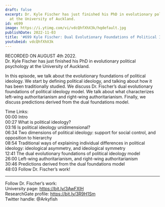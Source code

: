 ```yaml
---
draft: false
excerpt: Dr. Kyle Fischer has just finished his PhD in evolutionary political psychology
  at the University of Auckland.
id: e699
image: https://i.ytimg.com/vi/vdcQhfXhX3k/hqdefault.jpg
publishDate: 2022-11-03
title: '#699 Kyle Fischer: Dual Evolutionary Foundations of Political Ideology'
youtubeid: vdcQhfXhX3k
---
```

RECORDED ON AUGUST 4th 2022.  
Dr. Kyle Fischer has just finished his PhD in evolutionary political psychology at the University of Auckland.

In this episode, we talk about the evolutionary foundations of political ideology. We start by defining political ideology, and talking about how it has been traditionally studied. We discuss Dr. Fischer’s dual evolutionary foundations of political ideology model. We talk about what characterizes left-wing authoritarianism and right-wing authoritarianism. Finally, we discuss predictions derived from the dual foundations model.

Time Links:  
00:00 Intro  
00:27  What is political ideology?  
03:16  Is political ideology unidimensional?  
06:34  Two dimensions of political ideology: support for social control, and opposition to hierarchy  
08:54  Traditional ways of explaining individual differences in political ideology: ideological asymmetry, and ideological symmetry  
12:41  The dual evolutionary foundations of political ideology model  
26:00  Left-wing authoritarianism, and right-wing authoritarianism  
30:46  Predictions derived from the dual foundations model  
48:03  Follow Dr. Fischer’s work!

---

Follow Dr. Fischer’s work:  
University page: https://bit.ly/3AwFXlH  
ResearchGate profile: https://bit.ly/3R9H1Sm  
Twitter handle: @Arkyfish

